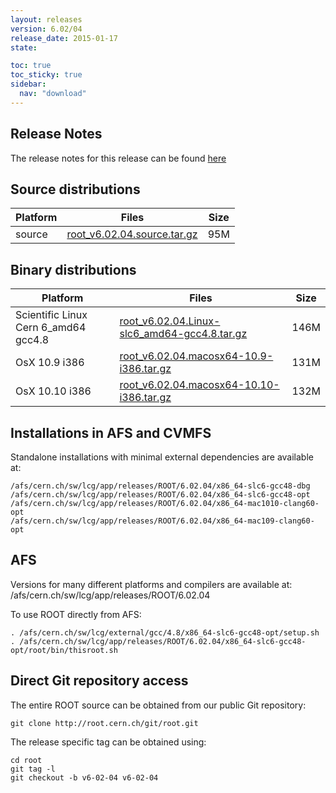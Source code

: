 ```yaml
---
layout: releases
version: 6.02/04
release_date: 2015-01-17
state:

toc: true
toc_sticky: true
sidebar:
  nav: "download"
---
```



## Release Notes
The release notes for this release can be found [here](https://root.cern.ch/root-version-v6-02-00-patch-release-notes)

## Source distributions

| Platform       | Files | Size |
|-----------|-------|-----|
| source | [root_v6.02.04.source.tar.gz](https://root.cern.ch/download/root_v6.02.04.source.tar.gz) |  95M |


## Binary distributions

| Platform       | Files | Size |
|-----------|-------|-----|
| Scientific Linux Cern 6_amd64 gcc4.8 | [root_v6.02.04.Linux-slc6_amd64-gcc4.8.tar.gz](https://root.cern.ch/download/root_v6.02.04.Linux-slc6_amd64-gcc4.8.tar.gz) | 146M |
| OsX 10.9 i386 | [root_v6.02.04.macosx64-10.9-i386.tar.gz](https://root.cern.ch/download/root_v6.02.04.macosx64-10.9-i386.tar.gz) | 131M |
| OsX 10.10 i386 | [root_v6.02.04.macosx64-10.10-i386.tar.gz](https://root.cern.ch/download/root_v6.02.04.macosx64-10.10-i386.tar.gz) | 132M |



## Installations in AFS and CVMFS
Standalone installations with minimal external dependencies are available at:
~~~
/afs/cern.ch/sw/lcg/app/releases/ROOT/6.02.04/x86_64-slc6-gcc48-dbg
/afs/cern.ch/sw/lcg/app/releases/ROOT/6.02.04/x86_64-slc6-gcc48-opt
/afs/cern.ch/sw/lcg/app/releases/ROOT/6.02.04/x86_64-mac1010-clang60-opt
/afs/cern.ch/sw/lcg/app/releases/ROOT/6.02.04/x86_64-mac109-clang60-opt
~~~

## AFS
Versions for many different platforms and compilers are available at:
/afs/cern.ch/sw/lcg/app/releases/ROOT/6.02.04

To use ROOT directly from AFS:
~~~
. /afs/cern.ch/sw/lcg/external/gcc/4.8/x86_64-slc6-gcc48-opt/setup.sh
. /afs/cern.ch/sw/lcg/app/releases/ROOT/6.02.04/x86_64-slc6-gcc48-opt/root/bin/thisroot.sh
~~~

## Direct Git repository access
The entire ROOT source can be obtained from our public Git repository:

~~~
git clone http://root.cern.ch/git/root.git
~~~
The release specific tag can be obtained using:
~~~
cd root
git tag -l
git checkout -b v6-02-04 v6-02-04
~~~
